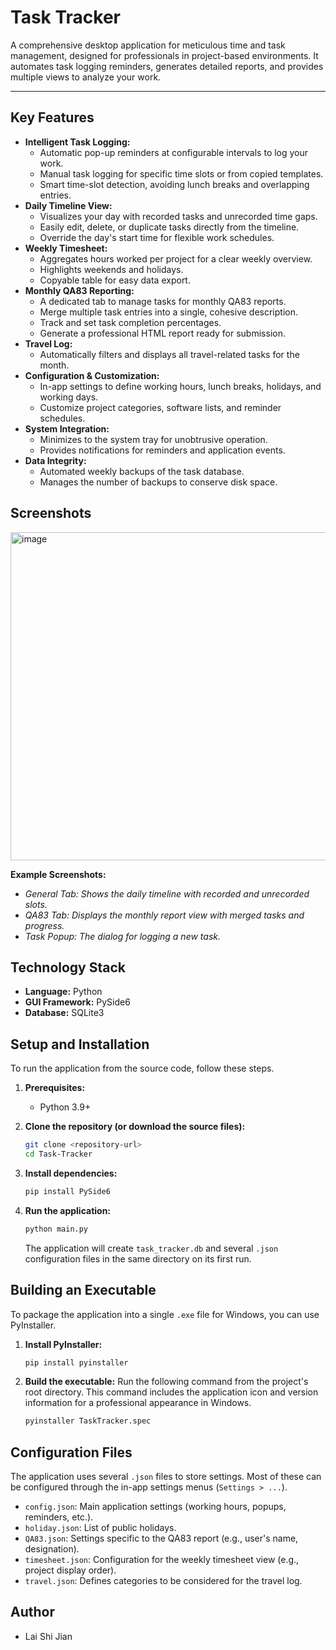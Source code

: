 # Task Tracker

A comprehensive desktop application for meticulous time and task management, designed for professionals in project-based environments. It automates task logging reminders, generates detailed reports, and provides multiple views to analyze your work.

---

## Key Features

*   **Intelligent Task Logging:**
    *   Automatic pop-up reminders at configurable intervals to log your work.
    *   Manual task logging for specific time slots or from copied templates.
    *   Smart time-slot detection, avoiding lunch breaks and overlapping entries.
*   **Daily Timeline View:**
    *   Visualizes your day with recorded tasks and unrecorded time gaps.
    *   Easily edit, delete, or duplicate tasks directly from the timeline.
    *   Override the day's start time for flexible work schedules.
*   **Weekly Timesheet:**
    *   Aggregates hours worked per project for a clear weekly overview.
    *   Highlights weekends and holidays.
    *   Copyable table for easy data export.
*   **Monthly QA83 Reporting:**
    *   A dedicated tab to manage tasks for monthly QA83 reports.
    *   Merge multiple task entries into a single, cohesive description.
    *   Track and set task completion percentages.
    *   Generate a professional HTML report ready for submission.
*   **Travel Log:**
    *   Automatically filters and displays all travel-related tasks for the month.
*   **Configuration & Customization:**
    *   In-app settings to define working hours, lunch breaks, holidays, and working days.
    *   Customize project categories, software lists, and reminder schedules.
*   **System Integration:**
    *   Minimizes to the system tray for unobtrusive operation.
    *   Provides notifications for reminders and application events.
*   **Data Integrity:**
    *   Automated weekly backups of the task database.
    *   Manages the number of backups to conserve disk space.

## Screenshots

<img width="876" height="525" alt="image" src="https://github.com/user-attachments/assets/0f74f161-de81-4110-b751-e101f5da48ee" />


**Example Screenshots:**
*   *General Tab: Shows the daily timeline with recorded and unrecorded slots.*
*   *QA83 Tab: Displays the monthly report view with merged tasks and progress.*
*   *Task Popup: The dialog for logging a new task.*

## Technology Stack

*   **Language:** Python
*   **GUI Framework:** PySide6
*   **Database:** SQLite3

## Setup and Installation

To run the application from the source code, follow these steps.

1.  **Prerequisites:**
    *   Python 3.9+

2.  **Clone the repository (or download the source files):**
    ```bash
    git clone <repository-url>
    cd Task-Tracker
    ```

3.  **Install dependencies:**
    ```bash
    pip install PySide6
    ```

4.  **Run the application:**
    ```bash
    python main.py
    ```
    The application will create `task_tracker.db` and several `.json` configuration files in the same directory on its first run.

## Building an Executable

To package the application into a single `.exe` file for Windows, you can use PyInstaller.

1.  **Install PyInstaller:**
    ```bash
    pip install pyinstaller
    ```

2.  **Build the executable:**
    Run the following command from the project's root directory. This command includes the application icon and version information for a professional appearance in Windows.

    ```bash
    pyinstaller TaskTracker.spec
    ```

## Configuration Files

The application uses several `.json` files to store settings. Most of these can be configured through the in-app settings menus (`Settings > ...`).

*   `config.json`: Main application settings (working hours, popups, reminders, etc.).
*   `holiday.json`: List of public holidays.
*   `QA83.json`: Settings specific to the QA83 report (e.g., user's name, designation).
*   `timesheet.json`: Configuration for the weekly timesheet view (e.g., project display order).
*   `travel.json`: Defines categories to be considered for the travel log.

## Author

*   Lai Shi Jian



